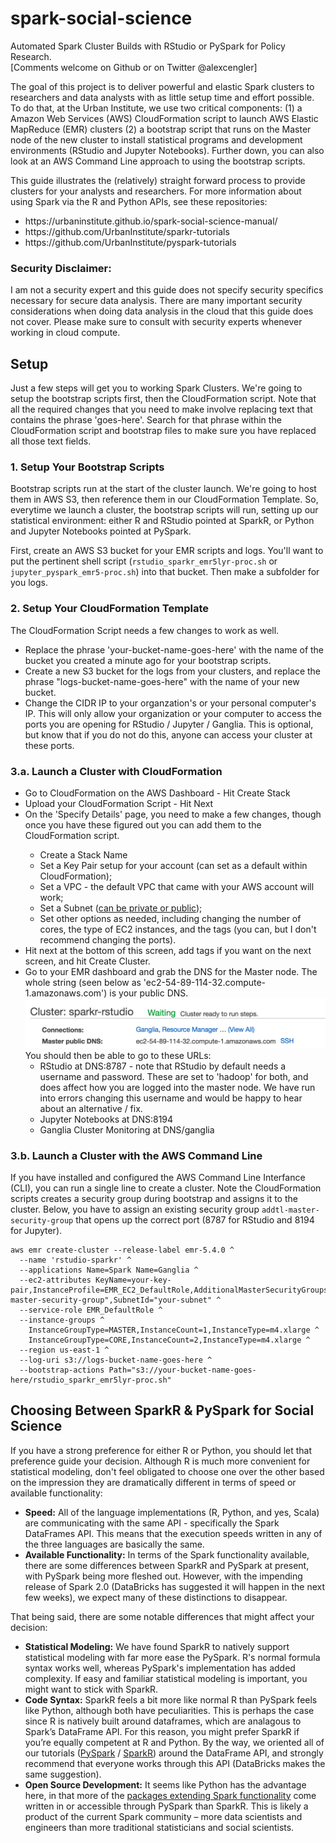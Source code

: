# spark-social-science
Automated Spark Cluster Builds with RStudio or PySpark for Policy Research.<br>
[Comments welcome on Github or on Twitter @alexcengler]

The goal of this project is to deliver powerful and elastic Spark clusters to researchers and data analysts with as little setup time and effort possible. To do that, at the Urban Institute, we use two critical components: (1) a Amazon Web Services (AWS) CloudFormation script to launch AWS Elastic MapReduce (EMR) clusters (2) a bootstrap script that runs on the Master node of the new cluster to install statistical programs and development environments (RStudio and Jupyter Notebooks). Further down, you can also look at an AWS Command Line approach to using the bootstrap scripts.

This guide illustrates the (relatively) straight forward process to provide clusters for your analysts and researchers. For more information about using Spark via the R and Python APIs, see these repositories:

<ul>
	<li>https://urbaninstitute.github.io/spark-social-science-manual/</li>
	<li>https://github.com/UrbanInstitute/sparkr-tutorials</li>
	<li>https://github.com/UrbanInstitute/pyspark-tutorials</li>
</ul>

### Security Disclaimer:

I am not a security expert and this guide does not specify security specifics necessary for secure data analysis. There are many important security considerations when doing data analysis in the cloud that this guide does not cover. Please make sure to consult with security experts whenever working in cloud compute.


## Setup 

Just a few steps will get you to working Spark Clusters. We're going to setup the bootstrap scripts first, then the CloudFormation script. Note that all the required changes that you need to make involve replacing text that contains the phrase 'goes-here'. Search for that phrase within the CloudFormation script and bootstrap files to make sure you have replaced all those text fields.

### 1. Setup Your Bootstrap Scripts

Bootstrap scripts run at the start of the cluster launch. We're going to host them in AWS S3, then reference them in our CloudFormation Template. So, everytime we launch a cluster, the bootstrap scripts will run, setting up our statistical environment: either R and RStudio pointed at SparkR, or Python and Jupyter Notebooks pointed at PySpark.

First, create an AWS S3 bucket for your EMR scripts and logs. You'll want to put the pertinent shell script (`rstudio_sparkr_emr5lyr-proc.sh` or `jupyter_pyspark_emr5-proc.sh`) into that bucket. Then make a subfolder for you logs.

### 2. Setup Your CloudFormation Template

The CloudFormation Script needs a few changes to work as well.

<ul>
	<li>Replace the phrase 'your-bucket-name-goes-here' with the name of the bucket you created a minute ago for your bootstrap scripts.</li>
	<li>Create a new S3 bucket for the logs from your clusters, and replace the phrase "logs-bucket-name-goes-here" with the name of your new bucket.</li>
	<li>Change the CIDR IP to your organzation's or your personal computer's IP. This will only allow your organization or your computer to access the ports you are opening for RStudio / Jupyter / Ganglia. This is optional, but know that if you do not do this, anyone can access your cluster at these ports.</li>
</ul>


### 3.a. Launch a Cluster with CloudFormation

<ul>
	<li>Go to CloudFormation on the AWS Dashboard - Hit Create Stack</li> 
	<li>Upload your CloudFormation Script - Hit Next</li>
	<li>On the 'Specify Details' page, you need to make a few changes, though once you have these figured out you can add them to the CloudFormation script.</li>
	<ul>
		<li>Create a Stack Name</li>
		<li>Set a Key Pair setup for your account (can set as a default within CloudFormation);</li>
		<li>Set a VPC - the default VPC that came with your AWS account will work;</li>
		<li>Set a Subnet (<a href="https://aws.amazon.com/about-aws/whats-new/2015/12/launch-amazon-emr-clusters-in-amazon-vpc-private-subnets/">can be private or public</a>);</li>
		<li>Set other options as needed, including changing the number of cores, the type of EC2 instances, and the tags (you can, but I don't recommend changing the ports).</li>
	</ul>
	<li>Hit next at the bottom of this screen, add tags if you want on the next screen, and hit Create Cluster.</li>
	<li>Go to your EMR dashboard and grab the DNS for the Master node. The whole string (seen below as 'ec2-54-89-114-32.compute-1.amazonaws.com') is your public DNS. <img src="./cluster-dns.png">
		<br>You should then be able to go to these URLs:
		<ul> 
			<li>RStudio at DNS:8787 - note that RStudio by default needs a username and password. These are set to 'hadoop' for both, and does affect how you are logged into the master node. We have run into errors changing this username and would be happy to hear about an alternative / fix.</li>
			<li>Jupyter Notebooks at DNS:8194</li>
			<li>Ganglia Cluster Monitoring at DNS/ganglia </li>
		</ul>
	</li>
</ul>

### 3.b. Launch a Cluster with the AWS Command Line

If you have installed and configured the AWS Command Line Interfance (CLI), you can run a single line to create a cluster. Note the CloudFormation scripts creates a security group during bootstrap and assigns it to the cluster. Below, you have to assign an existing security group `addtl-master-security-group` that opens up the correct port (8787 for RStudio and 8194 for Jupyter).

```shell
aws emr create-cluster --release-label emr-5.4.0 ^
  --name 'rstudio-sparkr' ^
  --applications Name=Spark Name=Ganglia ^
  --ec2-attributes KeyName=your-key-pair,InstanceProfile=EMR_EC2_DefaultRole,AdditionalMasterSecurityGroups="addtl-master-security-group",SubnetId="your-subnet" ^
  --service-role EMR_DefaultRole ^
  --instance-groups ^
    InstanceGroupType=MASTER,InstanceCount=1,InstanceType=m4.xlarge ^
    InstanceGroupType=CORE,InstanceCount=2,InstanceType=m4.xlarge ^
  --region us-east-1 ^
  --log-uri s3://logs-bucket-name-goes-here ^
  --bootstrap-actions Path="s3://your-bucket-name-goes-here/rstudio_sparkr_emr5lyr-proc.sh"
```


## Choosing Between SparkR & PySpark for Social Science

If you have a strong preference for either R or Python, you should let that preference guide your decision. Although R is much more convenient for statistical modeling, don't feel obligated to choose one over the other based on the impression they are dramatically different in terms of speed or available functionality:

<ul>
<li><b>Speed:</b> All of the language implementations (R, Python, and yes, Scala) are communicating with the same API - specifically the Spark DataFrames API. This means that the execution speeds written in any of the three languages are basically the same.</li>

<li><b>Available Functionality:</b> In terms of the Spark functionality available, there are some differences between SparkR and PySpark at present, with PySpark being more fleshed out. However, with the impending release of Spark 2.0 (DataBricks has suggested it will happen in the next few weeks), we expect many of these distinctions to disappear.</li>
</ul>

That being said, there are some notable differences that might affect your decision:

<ul>
<li><b>Statistical Modeling:</b> We have found SparkR to natively support statistical modeling with far more ease the PySpark. R's normal formula syntax works well, whereas PySpark's implementation has added complexity. If easy and familiar statistical modeling is important, you might want to stick with SparkR.</li>

<li><b>Code Syntax:</b> SparkR feels a bit more like normal R than PySpark feels like Python, although both have peculiarities. This is perhaps the case since R is natively built around dataframes, which are analagous to Spark’s DataFrame API. For this reason, you might prefer SparkR if you’re equally competent at R and Python. By the way, we oriented all of our tutorials (<a href = "https://github.com/UrbanInstitute/pyspark-tutorials">PySpark</a> / <a href="https://github.com/UrbanInstitute/sparkr-tutorials">SparkR</a>) around the DataFrame API, and strongly recommend that everyone works through this API (DataBricks makes the same suggestion).</li>

<li><b>Open Source Development:</b> It seems like Python has the advantage here, in that more of the <a href="https://spark-packages.org/">packages extending Spark functionality</a> come written in or accessible through PySpark than SparkR. This is likely a product of the current Spark community – more data scientists and engineers than more traditional statisticians and social scientists.</li>
</ul>
